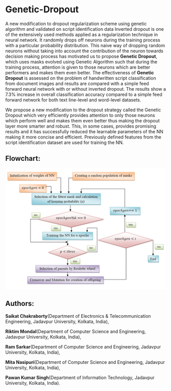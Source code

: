 # Genetic-Dropout
A new  modification to dropout regularization scheme using genetic algorithm and validated on script identification data
 Inverted dropout is one of the extensively used methods applied as a regularization technique in neural network. It randomly drops off neurons during the training process with a particular probability distribution. This naive way of dropping random neurons without taking into account the contribution of the neuron towards decision making process has motivated us to propose **Genetic Dropout**, which uses masks evolved using Genetic Algorithm such that during the training process, attention is given to those neurons which are better performers and makes them even better. The effectiveness of **Genetic Dropout** is assessed on the problem of handwritten script classification from document images and results are compared with a simple feed forward neural network with or without inverted dropout. The results show a 7.3% increase in overall classification accuracy compared to a simple feed forward network for both text line-level and word-level datasets.


We propose a new modification to the dropout strategy called the Genetic Dropout which very efficiently provides attention to only those neurons which perform well and makes them even better thus making the dropout layer more smarter and robust. This, in some cases, provides promising results and it has successfully reduced the learnable parameters of the NN making it more concise and efficient. Previously defined features from the script identification dataset are used for training the NN.
## Flowchart:
![](read.PNG)
## Authors:
**Saikat Chakraborty**(Department of Electronics & Telecommunication Engineering, Jadavpur University, Kolkata, India),

**Riktim Mondal**(Department of Computer Science and Engineering, Jadavpur University, Kolkata, India),

**Ram Sarkar**(Department of Computer Science and Engineering, Jadavpur University, Kolkata, India),

**Mita Nasipuri**(Department of Computer Science and Engineering, Jadavpur University, Kolkata, India),

**Pawan Kumar Singh**(Department of Information Technology, Jadavpur University, Kolkata, India).

 
 
